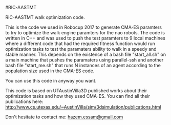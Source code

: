 #RIC-AASTMT

RIC-AASTMT walk optimization code.

This is the code we used in Robocup 2017 to generate CMA-ES paramters to try to optimize the walk engine paramters for the nao robots. The code is written in C++ and was used to push the test paramters to 9 local machines where a different code that had the required fitness function would run optimization tasks to test the paramaters ability to walk in a speedy and stable manner. This depends on the existence of a bash file "start_all.sh" on a main machine that pushes the paramaters using parallel-ssh and another bash file "start_me.sh" that runs N instances of an agent according to the population size used in the CMA-ES code.

You can use this code in anyway you want.

This code is based on UTAustinVilla3D published works about their optimization tasks and how they used CMA-ES. You can find all their publications here:
http://www.cs.utexas.edu/~AustinVilla/sim/3dsimulation/publications.html

Don't hesitate to contact me:
hazem.essam@gmail.com
